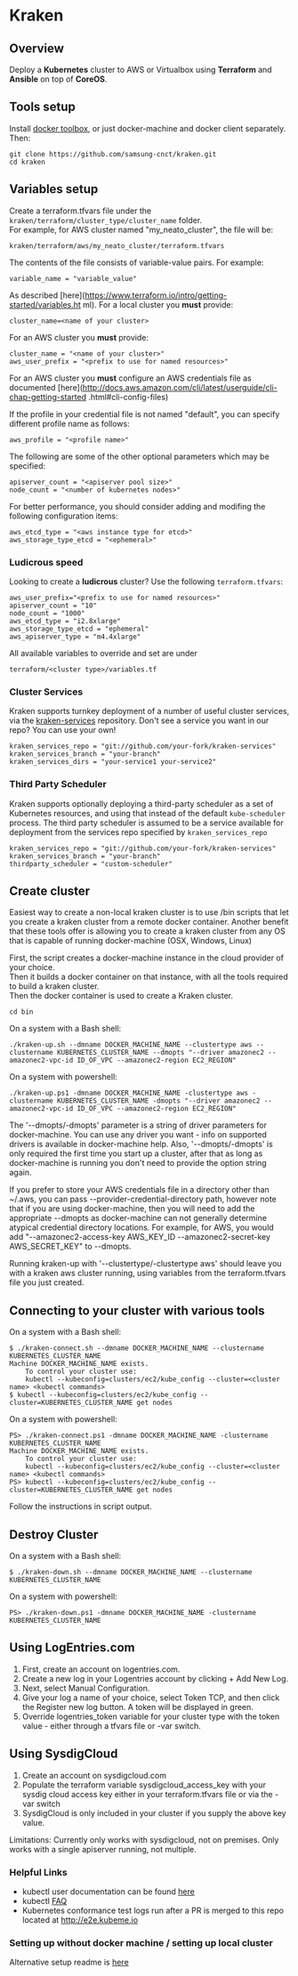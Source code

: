 # Kraken
## Overview
Deploy a __Kubernetes__ cluster to AWS or Virtualbox using __Terraform__  and __Ansible__ on top of __CoreOS__.

## Tools setup
Install [docker toolbox](https://www.docker.com/docker-toolbox), or just docker-machine and docker client separately.  
Then:

    git clone https://github.com/samsung-cnct/kraken.git
    cd kraken

## Variables setup

Create a terraform.tfvars file under the `kraken/terraform/cluster_type/cluster_name` folder.  
For example, for AWS cluster named "my_neato_cluster", the file will be:

    kraken/terraform/aws/my_neato_cluster/terraform.tfvars

The contents of the file consists of variable-value pairs. For example:

    variable_name = "variable_value"

As described [here](https://www.terraform.io/intro/getting-started/variables.ht
ml). For a local cluster you __must__ provide:

    cluster_name=<name of your cluster> 

For an AWS cluster you __must__ provide:

    cluster_name = "<name of your cluster>"
    aws_user_prefix = "<prefix to use for named resources>"

For an AWS cluster you __must__ configure an AWS credentials file as documented [here](http://docs.aws.amazon.com/cli/latest/userguide/cli-chap-getting-started
.html#cli-config-files)

If the profile in your credential file is not named "default", you can specify 
 different profile name as follows:

    aws_profile = "<profile name>"

The following are some of the other optional parameters which may be specified:

    apiserver_count = "<apiserver pool size>"
    node_count = "<number of kubernetes nodes>"

For better performance, you should consider adding and modifing the following configuration items:

    aws_etcd_type = "<aws instance type for etcd>"
    aws_storage_type_etcd = "<ephemeral>"

### Ludicrous speed

Looking to create a **ludicrous** cluster? Use the following `terraform.tfvars`:

    aws_user_prefix="<prefix to use for named resources>"
    apiserver_count = "10"
    node_count = "1000"
    aws_etcd_type = "i2.8xlarge"
    aws_storage_type_etcd = "ephemeral"
    aws_apiserver_type = "m4.4xlarge"

All available variables to override and set are under

    terraform/<cluster type>/variables.tf

### Cluster Services

Kraken supports turnkey deployment of a number of useful cluster services, via the [kraken-services](https://github.com/samsung-cnct/kraken-services) repository.  Don't see a service you want in our repo?  You can use your own!

    kraken_services_repo = "git://github.com/your-fork/kraken-services"
    kraken_services_branch = "your-branch"
    kraken_services_dirs = "your-service1 your-service2"

### Third Party Scheduler

Kraken supports optionally deploying a third-party scheduler as a set of Kubernetes resources, and using that instead of the default `kube-scheduler` process.  The third party scheduler is assumed to be a service available for deployment from the services repo specified by `kraken_services_repo`

    kraken_services_repo = "git://github.com/your-fork/kraken-services"
    kraken_services_branch = "your-branch"
    thirdparty_scheduler = "custom-scheduler"
    
## Create cluster

Easiest way to create a non-local kraken cluster is to use /bin scripts that let you create a kraken cluster from a remote docker container.
Another benefit that these tools offer is allowing you to create a kraken cluster from any OS that is capable of running docker-machine (OSX, Windows, Linux)  

First, the script creates a docker-machine instance in the cloud provider of your choice.  
Then it builds a docker container on that instance, with all the tools required to build a kraken cluster.  
Then the docker container is used to create a Kraken cluster.

    cd bin
    
On a system with a Bash shell:

    ./kraken-up.sh --dmname DOCKER_MACHINE_NAME --clustertype aws --clustername KUBERNETES_CLUSTER_NAME --dmopts "--driver amazonec2 --amazonec2-vpc-id ID_OF_VPC --amazonec2-region EC2_REGION"
    
On a system with powershell:

    ./kraken-up.ps1 -dmname DOCKER_MACHINE_NAME -clustertype aws -clustername KUBERNETES_CLUSTER_NAME -dmopts "--driver amazonec2 --amazonec2-vpc-id ID_OF_VPC --amazonec2-region EC2_REGION"
    
The '--dmopts/-dmopts' parameter is a string of driver parameters for docker-machine. You can use any driver you want - info on supported drivers is available in docker-machine help. Also, '--dmopts/-dmopts' is only required the first time you start up a cluster, after that as long as docker-machine is running you don't need to provide the option string again.  

If you prefer to store your AWS credentials file in a directory other than ~/.aws, you can pass --provider-credential-directory path, however note that if you are using docker-machine, then you will need to add the appropriate --dmopts as docker-machine can not generally determine atypical credential directory locations. For example, for AWS, you would add "--amazonec2-access-key AWS_KEY_ID --amazonec2-secret-key AWS_SECRET_KEY" to --dmopts.

Running kraken-up with '--clustertype/-clustertype aws' should leave you with a kraken aws cluster running, using variables from the terraform.tfvars file you just created.

## Connecting to your cluster with various tools
On a system with a Bash shell:

    $ ./kraken-connect.sh --dmname DOCKER_MACHINE_NAME --clustername KUBERNETES_CLUSTER_NAME
    Machine DOCKER_MACHINE_NAME exists.
        To control your cluster use:
        kubectl --kubeconfig=clusters/ec2/kube_config --cluster=<cluster name> <kubectl commands>
    $ kubectl --kubeconfig=clusters/ec2/kube_config --cluster=KUBERNETES_CLUSTER_NAME get nodes

On a system with powershell:

    PS> ./kraken-connect.ps1 -dmname DOCKER_MACHINE_NAME -clustername KUBERNETES_CLUSTER_NAME
    Machine DOCKER_MACHINE_NAME exists.
        To control your cluster use:
        kubectl --kubeconfig=clusters/ec2/kube_config --cluster=<cluster name> <kubectl commands>
    PS> kubectl --kubeconfig=clusters/ec2/kube_config --cluster=KUBERNETES_CLUSTER_NAME get nodes

Follow the instructions in script output.
    
## Destroy Cluster
On a system with a Bash shell:

    $ ./kraken-down.sh --dmname DOCKER_MACHINE_NAME --clustername KUBERNETES_CLUSTER_NAME
    
On a system with powershell:

    PS> ./kraken-down.ps1 -dmname DOCKER_MACHINE_NAME -clustername KUBERNETES_CLUSTER_NAME


## Using LogEntries.com
1. First, create an account on logentries.com.
2. Create a new log in your Logentries account by clicking + Add New Log.
3. Next, select Manual Configuration.
4. Give your log a name of your choice, select Token TCP, and then click the Register new log button. A token will be displayed in green.
5. Override logentries_token variable for your cluster type with the token value - either through a tfvars file or -var switch.    

## Using SysdigCloud
1. Create an account on sysdigcloud.com
2. Populate the terraform variable sysdigcloud_access_key with your sysdig cloud access key either in your terraform.tfvars file or via the -var switch
3. SysdigCloud is only included in your cluster if you supply the above key value.

Limitations: Currently only works with sysdigcloud, not on premises.  Only works with a single apiserver running, not multiple.

### Helpful Links
* kubectl user documentation can be found [here](https://github.com/GoogleCloudPlatform/kubernetes/blob/master/docs/kubectl.md)
* kubectl [FAQ](https://github.com/GoogleCloudPlatform/kubernetes/wiki/User-FAQ)
* Kubernetes conformance test logs run after a PR is merged to this repo located at http://e2e.kubeme.io

### Setting up without docker machine / setting up local cluster
Alternative setup readme is [here](README-NO-DOCKERMACHINE.md)

